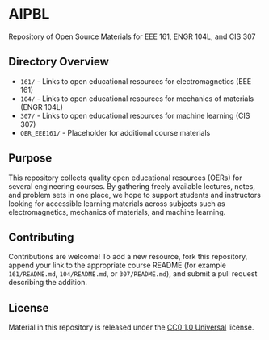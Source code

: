 # AIPBL
Repository of Open Source Materials for EEE 161, ENGR 104L, and CIS 307

## Directory Overview

- `161/` - Links to open educational resources for electromagnetics (EEE 161)
- `104/` - Links to open educational resources for mechanics of materials (ENGR 104L)
- `307/` - Links to open educational resources for machine learning (CIS 307)
- `OER_EEE161/` - Placeholder for additional course materials



## Purpose
This repository collects quality open educational resources (OERs) for several engineering courses. By gathering freely available lectures, notes, and problem sets in one place, we hope to support students and instructors looking for accessible learning materials across subjects such as electromagnetics, mechanics of materials, and machine learning.

## Contributing
Contributions are welcome! To add a new resource, fork this repository, append your link to the appropriate course README (for example `161/README.md`, `104/README.md`, or `307/README.md`), and submit a pull request describing the addition.

## License
Material in this repository is released under the [CC0 1.0 Universal](LICENSE) license.

